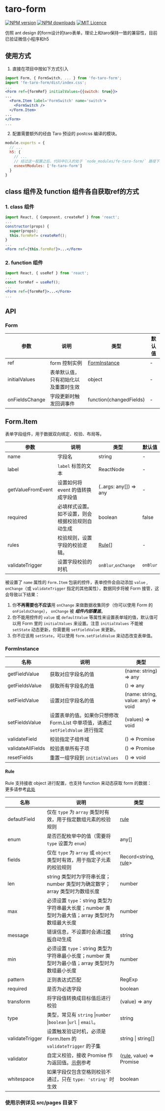 # taro-form

[![NPM version](https://img.shields.io/npm/v/fe-taro-form.svg)](https://www.npmjs.com/package/fe-taro-form)
[![NPM downloads](https://img.shields.io/npm/dw/fe-taro-form)](https://www.npmjs.com/package/fe-taro-form)
[![MIT Licence](https://badges.frapsoft.com/os/mit/mit.svg?v=103)](https://opensource.org/licenses/mit-license.php)

仿照 ant design 的form设计的taro表单，理论上和taro保持一致的兼容性，目前已验证微信小程序和h5

## 使用方式
1. 直接在项目中按如下方式引入
```jsx
import Form, { FormSwitch, ... } from 'fe-taro-form';
import 'fe-taro-form/dist/index.css';
...
<Form ref={formRef} initialValues={{switch: true}}>
...
  <Form.Item label='FormSwitch' name='switch'>
    <FormSwitch />
  </Form.Item>
...
</Form>
...
```
2. 配置需要额外的经由 Taro 预设的 postcss 编译的模块。
```js
module.exports = {
  // ...
  h5: {
    // ...
    // 经过这一配置之后，代码中引入的处于 `node_modules/fe-taro-form/` 路径下的样式文件均会经过 postcss 的编译处理。
    esnextModules: ['fe-taro-form']
  }
}
```
## class 组件及 function 组件各自获取ref的方式
### 1. class 组件

```jsx
import React, { Component, createRef } from 'react';
...
constructor(props) {
  super(props);
  this.formRef= createRef();
}
...
<Form ref={this.formRef}>...</Form>
```

### 2. function 组件

```jsx
import React, { useRef } from 'react';
...
const formRef = useRef();
...
<Form ref={formRef}>...</Form>
...
```
## API

### Form

| 参数 | 说明 | 类型 | 默认值 |
| --- | --- | --- | --- |
| ref | form 控制实例 | [FormInstance](#FormInstance) | - |
| initialValues | 表单默认值，只有初始化以及重置时生效 | object | - |
| onFieldsChange | 字段更新时触发回调事件 | function(changedFields) | - |

## Form.Item

表单字段组件，用于数据双向绑定、校验、布局等。

| 参数 | 说明 | 类型 | 默认值 |
| --- | --- | --- | --- |
| name | 字段名 | string | - |
| label | `label` 标签的文本 | ReactNode | - |
| getValueFromEvent | 设置如何将 event 的值转换成字段值 | (..args: any\[]) => any | - |
| required | 必填样式设置。如不设置，则会根据校验规则自动生成 | boolean | false |
| rules | 校验规则，设置字段的校验逻辑。 | [Rule](#Rule)\[] | - |
| validateTrigger | 设置字段校验的时机 | `onBlur`,`onChange` | `onBlur` |

被设置了 `name` 属性的 `Form.Item` 包装的控件，表单控件会自动添加 `value` , `onChange`（或 `validateTrigger` 指定的其他属性），数据同步将被 Form 接管，这会导致以下结果：

1. 你**不再需要也不应该**用 `onChange` 来做数据收集同步（你可以使用 Form 的 `onFieldsChange`）， `onChange` 被 ***组件内部覆盖***。
2. 你不能用控件的 `value` 或 `defaultValue` 等属性来设置表单域的值，默认值可以用 Form 里的 `initialValues` 来设置。注意 `initialValues` 不能被 `setState` 动态更新，你需要用 `setFieldValue` 来更新。
3. 你不应该用 `setState`，可以使用 `form.setFieldValue` 来动态改变表单值。

### FormInstance

| 名称 | 说明 | 类型 |
| --- | --- | --- |
| getFieldValue | 获取对应字段名的值 | (name: string) => any |
| getFieldsValue | 获取所有字段名的值 | () => any |
| setFieldValue | 设置对应字段名的值 | (name: string, value: any) => void | |
| setFieldsValue | 设置表单的值。如果你只想修改 Form.List 中单项值，请通过 `setFieldValue` 进行指定 | (values) => void |
| validateField | 校验指定子组件域 | () => Promise |
| validateAllFields | 校验表单所有子项 | () => Promise |
| resetFields | 重置一组字段到 `initialValues` | () => void |

#### Rule

Rule 支持接收 object 进行配置，也支持 function 来动态获取 form 的数据：  
更多请参考[此处](https://github.com/yiminghe/async-validator#type)

| 名称 | 说明 | 类型 |
| --- | --- | --- |
| defaultField | 仅在 `type` 为 `array` 类型时有效，用于指定数组元素的校验规则 | [rule](#Rule) |
| enum | 是否匹配枚举中的值（需要将 `type` 设置为 `enum`） | any\[] |
| fields | 仅在 `type` 为 `array` 或 `object` 类型时有效，用于指定子元素的校验规则 | Record&lt;string, [rule](#Rule)> |
| len | string 类型时为字符串长度；number 类型时为确定数字； array 类型时为数组长度 | number |
| max | 必须设置 `type`：string 类型为字符串最大长度；number 类型时为最大值；array 类型时为数组最大长度 | number |
| message | 错误信息，不设置时会通过[模板](#validateMessages)自动生成 | string |
| min | 必须设置 `type`：string 类型为字符串最小长度；number 类型时为最小值；array 类型时为数组最小长度 | number |
| pattern | 正则表达式匹配 | RegExp |
| required | 是否为必选字段 | boolean |
| transform | 将字段值转换成目标值后进行校验 | (value) => any |
| type | 类型，常见有 `string` \|`number` \|`boolean` \|`url` \| `email`。 | string |
| validateTrigger | 设置触发验证时机，必须是 Form.Item 的 `validateTrigger` 的子集 | string \| string\[] |
| validator | 自定义校验，接收 Promise 作为返回值。[示例](#components-form-demo-register)参考 | ([rule](#Rule), value) => Promise |
| whitespace | 如果字段仅包含空格则校验不通过，只在 `type: 'string'` 时生效 | boolean |

### 使用示例详见 src/pages 目录下